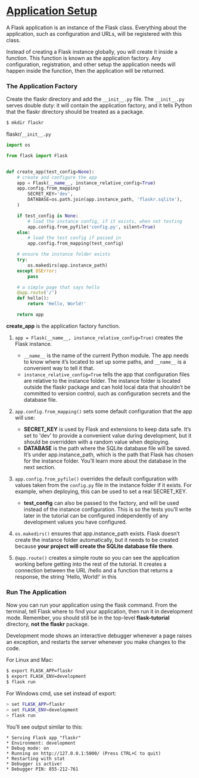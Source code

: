 # [Application Setup](https://flask.palletsprojects.com/en/1.1.x/tutorial/factory/)

A Flask application is an instance of the Flask class. 
Everything about the application, such as configuration and URLs, will be registered with this class.

Instead of creating a Flask instance globally, you will create it inside a function. 
This function is known as the application factory. 
Any configuration, registration, and other setup the application needs will happen inside the function, 
then the application will be returned.

### The Application Factory
Create the flaskr directory and add the `__init__.py` file. The `__init__.py` serves double duty: 
it will contain the application factory, and it tells Python that the flaskr directory should be treated as a package.
```bash
$ mkdir flaskr
```

flaskr/`__init__.py`
```python
import os

from flask import Flask


def create_app(test_config=None):
    # create and configure the app
    app = Flask(__name__, instance_relative_config=True)
    app.config.from_mapping(
        SECRET_KEY='dev',
        DATABASE=os.path.join(app.instance_path, 'flaskr.sqlite'),
    )

    if test_config is None:
        # load the instance config, if it exists, when not testing
        app.config.from_pyfile('config.py', silent=True)
    else:
        # load the test config if passed in
        app.config.from_mapping(test_config)

    # ensure the instance folder exists
    try:
        os.makedirs(app.instance_path)
    except OSError:
        pass

    # a simple page that says hello
    @app.route('/')
    def hello():
        return 'Hello, World!'

    return app
```

**create_app** is the application factory function.

1. `app = Flask(__name__, instance_relative_config=True)` creates the Flask instance.

    - `__name__` is the name of the current Python module. The app needs to know where it’s located to set up some paths, and `__name__` is a convenient way to tell it that.
    - `instance_relative_config=True` tells the app that configuration files are relative to the instance folder. 
    The instance folder is located outside the flaskr package and can hold local data that shouldn’t be committed to version control, 
    such as configuration secrets and the database file.

2. `app.config.from_mapping()` sets some default configuration that the app will use:

    - **SECRET_KEY** is used by Flask and extensions to keep data safe. 
    It’s set to 'dev' to provide a convenient value during development, but it should be overridden with a random value when deploying.
    - **DATABASE** is the path where the SQLite database file will be saved. 
    It’s under app.instance_path, which is the path that Flask has chosen for the instance folder. 
    You’ll learn more about the database in the next section.

3. `app.config.from_pyfile()` overrides the default configuration with values taken from the `config.py` file in the instance folder if it exists. 
For example, when deploying, this can be used to set a real SECRET_KEY.

    - **test_config** can also be passed to the factory, and will be used instead of the instance configuration. 
    This is so the tests you’ll write later in the tutorial can be configured independently of any development values you have configured.

4. `os.makedirs()` ensures that app.instance_path exists. 
Flask doesn’t create the instance folder automatically, 
but it needs to be created because __your project will create the SQLite database file there__.

5. `@app.route()` creates a simple route so you can see the application working before getting into the rest of the tutorial. 
It creates a connection between the URL /hello and a function that returns a response, the string 'Hello, World!' in this

### Run The Application
Now you can run your application using the flask command. From the terminal, tell Flask where to find your application, then run it in development mode. 
Remember, you should still be in the top-level __flask-tutorial__ directory, __not the flaskr__ package.

Development mode shows an interactive debugger whenever a page raises an exception, and restarts the server whenever you make changes to the code.

For Linux and Mac:
```bash
$ export FLASK_APP=flaskr
$ export FLASK_ENV=development
$ flask run
```
For Windows cmd, use set instead of export:
```bash
> set FLASK_APP=flaskr
> set FLASK_ENV=development
> flask run
```

You’ll see output similar to this:
```
* Serving Flask app "flaskr"
* Environment: development
* Debug mode: on
* Running on http://127.0.0.1:5000/ (Press CTRL+C to quit)
* Restarting with stat
* Debugger is active!
* Debugger PIN: 855-212-761
```
